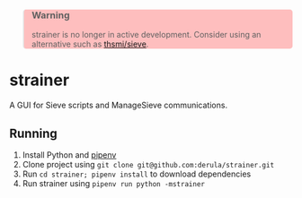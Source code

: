 <style>blockquote {
    background-color: rgba(255, 0, 0, .25);
    border-radius: 5px;
}</style>

> ### Warning
> strainer is no longer in active development. Consider using an alternative
> such as [thsmi/sieve](https://github.com/thsmi/sieve).

# strainer
A GUI for Sieve scripts and ManageSieve communications.

## Running
1. Install Python and [pipenv](https://pipenv.pypa.io/en/latest/install/#installing-pipenv)
2. Clone project using `git clone git@github.com:derula/strainer.git`
3. Run `cd strainer; pipenv install` to download dependencies
4. Run strainer using `pipenv run python -mstrainer`
